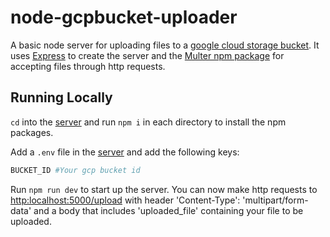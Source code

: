 # node-gcpbucket-uploader

A basic node server for uploading files to a [google cloud storage bucket](https://cloud.google.com/storage/docs/creating-buckets). It uses [Express](https://expressjs.com/) to create the server and the [Multer npm package](https://www.npmjs.com/package/multer) for accepting files through http requests.

## Running Locally

`cd` into the [server](/server) and run `npm i` in each directory to install the npm packages.

Add a `.env` file in the [server](/server) and add the following keys:

```sh
BUCKET_ID #Your gcp bucket id
```

Run `npm run dev` to start up the server. You can now make http requests to [http:localhost:5000/upload](http:localhost:5000/upload) with header 'Content-Type': 'multipart/form-data' and a body that includes 'uploaded_file' containing your file to be uploaded.
